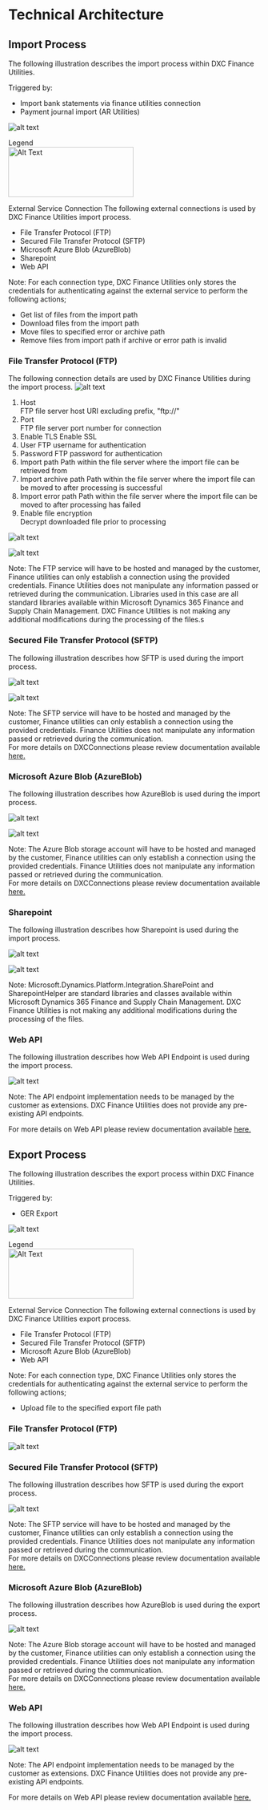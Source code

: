# Technical Architecture

## Import Process  
The following illustration describes the import process within DXC Finance Utilities.

Triggered by:
- Import bank statements via finance utilities connection
- Payment journal import (AR Utilities)

![alt text](./Images/image-3.png)

Legend   
<img src="./Images/image-2.png" alt="Alt Text" width="250" height="100">

External Service Connection
The following external connections is used by DXC Finance Utilities import process.
- File Transfer Protocol (FTP)
- Secured File Transfer Protocol (SFTP)
- Microsoft Azure Blob (AzureBlob)
- Sharepoint
- Web API

Note: For each connection type, DXC Finance Utilities only stores the credentials for authenticating against the external service to perform the following actions;
- Get list of files from the import path
- Download files from the import path
- Move files to specified error or archive path
- Remove files from import path if archive or error path is invalid

### File Transfer Protocol (FTP)

The following connection details are used by DXC Finance Utilities during the import process.
![alt text](./Images/image-4.png)

1. Host  
   FTP file server host URI excluding prefix, "ftp://"  
2. Port  
   FTP file server port number for connection
3. Enable TLS
   Enable SSL
4. User
   FTP username for authentication
5. Password
   FTP password for authentication
6. Import path
   Path within the file server where the import file can be retrieved from
7. Import archive path
   Path within the file server where the import file can be moved to after processing is successful
8. Import error path
   Path within the file server where the import file can be moved to after processing has failed
9. Enable file encryption  
   Decrypt downloaded file prior to processing 

![alt text](./Images/image-5.png)

![alt text](./Images/image-6.png)

Note: The FTP service will have to be hosted and managed by the customer, Finance utilities can only establish a connection using the provided credentials. Finance Utilities does not manipulate any information passed or retrieved during the communication. 
Libraries used in this case are all standard libraries available within Microsoft Dynamics 365 Finance and Supply Chain Management. DXC Finance Utilities is not making any additional modifications during the processing of the files.s

### Secured File Transfer Protocol (SFTP)
The following illustration describes how SFTP is used during the import process.

![alt text](./Images/image-7.png)

![alt text](./Images/image-8.png)

Note: The SFTP service will have to be hosted and managed by the customer, Finance utilities can only establish a connection using the provided credentials. Finance Utilities does not manipulate any information passed or retrieved during the communication.  
For more details on DXCConnections please review documentation available [here.](../../CONNECTIONS/Technical-Documentation.md)

### Microsoft Azure Blob (AzureBlob)
The following illustration describes how AzureBlob is used during the import process.

![alt text](./Images/image-10.png)

![alt text](./Images/image-11.png)

Note: The Azure Blob storage account will have to be hosted and managed by the customer, Finance utilities can only establish a connection using the provided credentials. Finance Utilities does not manipulate any information passed or retrieved during the communication.  
For more details on DXCConnections please review documentation available [here.](../../CONNECTIONS/Technical-Documentation.md)

### Sharepoint
The following illustration describes how Sharepoint is used during the import process.

![alt text](./Images/image-12.png)

![alt text](./Images/image-13.png)

Note: Microsoft.Dynamics.Platform.Integration.SharePoint and SharepointHelper are standard libraries and classes available within Microsoft Dynamics 365 Finance and Supply Chain Management. DXC Finance Utilities is not making any additional modifications during the processing of the files.

### Web API
The following illustration describes how Web API Endpoint is used during the import process.

![alt text](./Images/image-14.png)

Note: The API endpoint implementation needs to be managed by the customer as extensions. DXC Finance Utilities does not provide any pre-existing API endpoints. 

For more details on Web API please review documentation available [here.](./Web-API-Endpoint.md)

## Export Process
The following illustration describes the export process within DXC Finance Utilities.

Triggered by:
- GER Export
  
![alt text](./Images/image-15.png)

Legend   
<img src="./Images/image-2.png" alt="Alt Text" width="250" height="100">

External Service Connection
The following external connections is used by DXC Finance Utilities export process.
- File Transfer Protocol (FTP)
- Secured File Transfer Protocol (SFTP)
- Microsoft Azure Blob (AzureBlob)
- Web API

Note: For each connection type, DXC Finance Utilities only stores the credentials for authenticating against the external service to perform the following actions;
- Upload file to the specified export file path

### File Transfer Protocol (FTP)

![alt text](./Images/image-16.png)

### Secured File Transfer Protocol (SFTP)
The following illustration describes how SFTP is used during the export process.

![alt text](./Images/image-17.png)

Note: The SFTP service will have to be hosted and managed by the customer, Finance utilities can only establish a connection using the provided credentials. Finance Utilities does not manipulate any information passed or retrieved during the communication.  
For more details on DXCConnections please review documentation available [here.](../../CONNECTIONS/Technical-Documentation.md)

### Microsoft Azure Blob (AzureBlob)
The following illustration describes how AzureBlob is used during the export process.

![alt text](./Images/image-18.png)

Note: The Azure Blob storage account will have to be hosted and managed by the customer, Finance utilities can only establish a connection using the provided credentials. Finance Utilities does not manipulate any information passed or retrieved during the communication.  
For more details on DXCConnections please review documentation available [here.](../../CONNECTIONS/Technical-Documentation.md)

### Web API
The following illustration describes how Web API Endpoint is used during the import process.

![alt text](./Images/image-19.png)

Note: The API endpoint implementation needs to be managed by the customer as extensions. DXC Finance Utilities does not provide any pre-existing API endpoints. 

For more details on Web API please review documentation available [here.](./Web-API-Endpoint.md)
